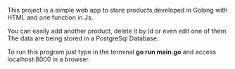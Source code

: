 This project is a simple web app to store products,developed in Golang with HTML and one function in Js.

You can easily add another product, delete it by Id or even edit one of them.
The data are being stored in a PostgreSql Database.

To run this program just type in the terminal **go run main.go** and access localhost:8000 in a browser.